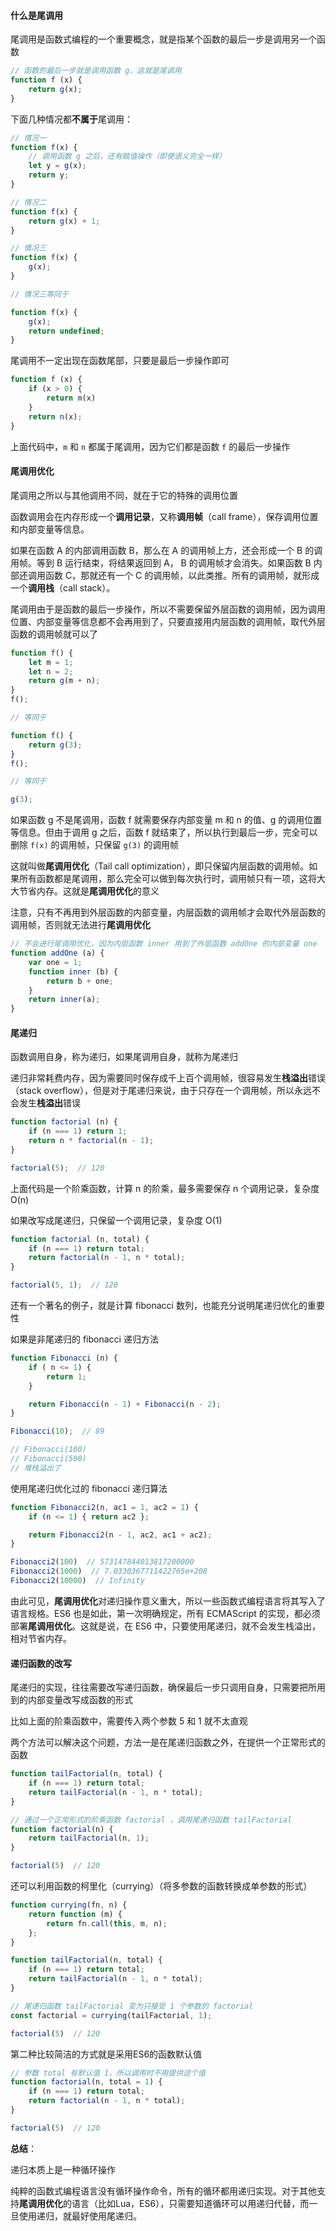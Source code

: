 #### 什么是尾调用

尾调用是函数式编程的一个重要概念，就是指某个函数的最后一步是调用另一个函数

```js
// 函数的最后一步就是调用函数 g，这就是尾调用
function f (x) {
    return g(x);
}
```

下面几种情况都**不属于**尾调用：

```js
// 情况一
function f(x) {
    // 调用函数 g 之后，还有赋值操作（即使语义完全一样）
    let y = g(x);
    return y;
}

// 情况二
function f(x) {
    return g(x) + 1;
}

// 情况三
function f(x) {   
    g(x);
}

// 情况三等同于

function f(x) {
    g(x);
    return undefined;
}
```

尾调用不一定出现在函数尾部，只要是最后一步操作即可

```js
function f (x) {
    if (x > 0) {
        return m(x)
    }
    return n(x);
}
```

上面代码中，```m``` 和 ```n``` 都属于尾调用，因为它们都是函数 ```f``` 的最后一步操作




#### 尾调用优化

尾调用之所以与其他调用不同，就在于它的特殊的调用位置

函数调用会在内存形成一个**调用记录**，又称**调用帧**（call frame），保存调用位置和内部变量等信息。

如果在函数 A 的内部调用函数 B，那么在 A 的调用帧上方，还会形成一个 B 的调用帧。等到 B 运行结束，将结果返回到 A， B 的调用帧才会消失。如果函数 B 内部还调用函数 C，那就还有一个 C 的调用帧，以此类推。所有的调用帧，就形成一个**调用栈**（call stack）。

尾调用由于是函数的最后一步操作，所以不需要保留外层函数的调用帧，因为调用位置、内部变量等信息都不会再用到了，只要直接用内层函数的调用帧，取代外层函数的调用帧就可以了

```js
function f() {
    let m = 1;
    let n = 2;
    return g(m + n);
}
f();

// 等同于

function f() {
    return g(3);
}
f();

// 等同于

g(3);
```

如果函数 g 不是尾调用，函数 f 就需要保存内部变量 m 和 n 的值、g 的调用位置等信息。但由于调用 g 之后，函数 f 就结束了，所以执行到最后一步，完全可以删除 ```f(x)``` 的调用帧，只保留 ```g(3)``` 的调用帧

这就叫做**尾调用优化**（Tail call optimization），即只保留内层函数的调用帧。如果所有函数都是尾调用，那么完全可以做到每次执行时，调用帧只有一项，这将大大节省内存。这就是**尾调用优化**的意义

注意，只有不再用到外层函数的内部变量，内层函数的调用帧才会取代外层函数的调用帧，否则就无法进行**尾调用优化**

```js
// 不会进行尾调用优化，因为内层函数 inner 用到了外层函数 addOne 的内部变量 one
function addOne (a) {
    var one = 1;
    function inner (b) {
        return b + one;
    }
    return inner(a);
}
```



#### 尾递归

函数调用自身，称为递归，如果尾调用自身，就称为尾递归

递归非常耗费内存，因为需要同时保存成千上百个调用帧，很容易发生**栈溢出**错误（stack overflow），但是对于尾递归来说，由于只存在一个调用帧，所以永远不会发生**栈溢出**错误

```js
function factorial (n) {
    if (n === 1) return 1;
    return n * factorial(n - 1);
}

factorial(5);  // 120
```

上面代码是一个阶乘函数，计算 n 的阶乘，最多需要保存 n 个调用记录，复杂度 O(n) 

如果改写成尾递归，只保留一个调用记录，复杂度 O(1)

```js
function factorial (n, total) {
    if (n === 1) return total;
    return factorial(n - 1, n * total);
}

factorial(5, 1);  // 120
```

还有一个著名的例子，就是计算 fibonacci 数列，也能充分说明尾递归优化的重要性

如果是非尾递归的 fibonacci 递归方法

```js
function Fibonacci (n) {
    if ( n <= 1) {
        return 1;
    }

    return Fibonacci(n - 1) + Fibonacci(n - 2);
}

Fibonacci(10);  // 89

// Fibonacci(100)
// Fibonacci(500)
// 堆栈溢出了
```

使用尾递归优化过的 fibonacci 递归算法

```js
function Fibonacci2(n, ac1 = 1, ac2 = 1) {
    if (n <= 1) { return ac2 };

    return Fibonacci2(n - 1, ac2, ac1 + ac2);
}

Fibonacci2(100)  // 573147844013817200000
Fibonacci2(1000)  // 7.0330367711422765e+208
Fibonacci2(10000)  // Infinity
```

由此可见，**尾调用优化**对递归操作意义重大，所以一些函数式编程语言将其写入了语言规格。ES6 也是如此，第一次明确规定，所有 ECMAScript 的实现，都必须部署**尾调用优化**。这就是说，在 ES6 中，只要使用尾递归，就不会发生栈溢出，相对节省内存。



#### 递归函数的改写

尾递归的实现，往往需要改写递归函数，确保最后一步只调用自身，只需要把所用到的内部变量改写成函数的形式

比如上面的阶乘函数中，需要传入两个参数 5 和 1 就不太直观

两个方法可以解决这个问题，方法一是在尾递归函数之外，在提供一个正常形式的函数

```js
function tailFactorial(n, total) {
    if (n === 1) return total;
    return tailFactorial(n - 1, n * total);
}

// 通过一个正常形式的阶乘函数 factorial ，调用尾递归函数 tailFactorial 
function factorial(n) {
    return tailFactorial(n, 1);
}

factorial(5)  // 120
```

还可以利用函数的柯里化（currying）（将多参数的函数转换成单参数的形式）

```js
function currying(fn, n) {
    return function (m) {
        return fn.call(this, m, n);
    };
}

function tailFactorial(n, total) {
    if (n === 1) return total;
    return tailFactorial(n - 1, n * total);
}

// 尾递归函数 tailFactorial 变为只接受 1 个参数的 factorial 
const factorial = currying(tailFactorial, 1);

factorial(5)  // 120
```

第二种比较简洁的方式就是采用ES6的函数默认值

```js
// 参数 total 有默认值 1，所以调用时不用提供这个值
function factorial(n, total = 1) {
    if (n === 1) return total;
    return factorial(n - 1, n * total);
}

factorial(5)  // 120
```

**总结**：

递归本质上是一种循环操作

纯粹的函数式编程语言没有循环操作命令，所有的循环都用递归实现。对于其他支持**尾调用优化**的语言（比如Lua，ES6），只需要知道循环可以用递归代替，而一旦使用递归，就最好使用尾递归。